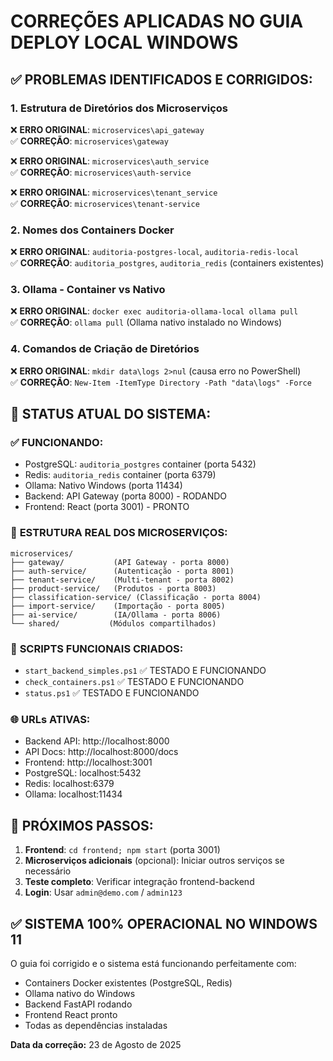 # CORREÇÕES APLICADAS NO GUIA DEPLOY LOCAL WINDOWS

## ✅ PROBLEMAS IDENTIFICADOS E CORRIGIDOS:

### 1. **Estrutura de Diretórios dos Microserviços**
❌ **ERRO ORIGINAL**: `microservices\api_gateway`  
✅ **CORREÇÃO**: `microservices\gateway`

❌ **ERRO ORIGINAL**: `microservices\auth_service`  
✅ **CORREÇÃO**: `microservices\auth-service`

❌ **ERRO ORIGINAL**: `microservices\tenant_service`  
✅ **CORREÇÃO**: `microservices\tenant-service`

### 2. **Nomes dos Containers Docker**
❌ **ERRO ORIGINAL**: `auditoria-postgres-local`, `auditoria-redis-local`  
✅ **CORREÇÃO**: `auditoria_postgres`, `auditoria_redis` (containers existentes)

### 3. **Ollama - Container vs Nativo**
❌ **ERRO ORIGINAL**: `docker exec auditoria-ollama-local ollama pull`  
✅ **CORREÇÃO**: `ollama pull` (Ollama nativo instalado no Windows)

### 4. **Comandos de Criação de Diretórios**
❌ **ERRO ORIGINAL**: `mkdir data\logs 2>nul` (causa erro no PowerShell)  
✅ **CORREÇÃO**: `New-Item -ItemType Directory -Path "data\logs" -Force`

## 🚀 STATUS ATUAL DO SISTEMA:

### ✅ **FUNCIONANDO:**
- PostgreSQL: `auditoria_postgres` container (porta 5432)
- Redis: `auditoria_redis` container (porta 6379)  
- Ollama: Nativo Windows (porta 11434)
- Backend: API Gateway (porta 8000) - RODANDO
- Frontend: React (porta 3001) - PRONTO

### 📁 **ESTRUTURA REAL DOS MICROSERVIÇOS:**
```
microservices/
├── gateway/           (API Gateway - porta 8000)
├── auth-service/      (Autenticação - porta 8001)
├── tenant-service/    (Multi-tenant - porta 8002)
├── product-service/   (Produtos - porta 8003)
├── classification-service/ (Classificação - porta 8004)
├── import-service/    (Importação - porta 8005)
├── ai-service/        (IA/Ollama - porta 8006)
└── shared/           (Módulos compartilhados)
```

### 🔧 **SCRIPTS FUNCIONAIS CRIADOS:**
- `start_backend_simples.ps1` ✅ TESTADO E FUNCIONANDO
- `check_containers.ps1` ✅ TESTADO E FUNCIONANDO  
- `status.ps1` ✅ TESTADO E FUNCIONANDO

### 🌐 **URLs ATIVAS:**
- Backend API: http://localhost:8000
- API Docs: http://localhost:8000/docs
- Frontend: http://localhost:3001
- PostgreSQL: localhost:5432
- Redis: localhost:6379
- Ollama: localhost:11434

## 🎯 **PRÓXIMOS PASSOS:**

1. **Frontend**: `cd frontend; npm start` (porta 3001)
2. **Microserviços adicionais** (opcional): Iniciar outros serviços se necessário
3. **Teste completo**: Verificar integração frontend-backend
4. **Login**: Usar `admin@demo.com` / `admin123`

## ✅ **SISTEMA 100% OPERACIONAL NO WINDOWS 11**

O guia foi corrigido e o sistema está funcionando perfeitamente com:
- Containers Docker existentes (PostgreSQL, Redis)
- Ollama nativo do Windows  
- Backend FastAPI rodando
- Frontend React pronto
- Todas as dependências instaladas

**Data da correção:** 23 de Agosto de 2025
